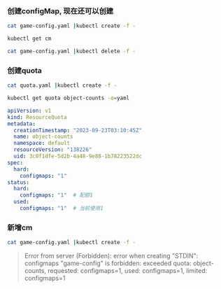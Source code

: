 ### 创建configMap, 现在还可以创建
```bash
cat game-config.yaml |kubectl create -f -

kubectl get cm

cat game-config.yaml |kubectl delete -f -
``````

### 创建quota
```bash
cat quota.yaml |kubectl create -f -

kubectl get quota object-counts -o=yaml
``````
```yml
apiVersion: v1
kind: ResourceQuota
metadata:
  creationTimestamp: "2023-09-23T03:10:45Z"
  name: object-counts
  namespace: default
  resourceVersion: "138226"
  uid: 3c0f1dfe-5d2b-4a48-9e88-1b78223522dc
spec:
  hard:
    configmaps: "1"
status:
  hard:
    configmaps: "1"  # 配额1
  used:
    configmaps: "1"  # 当前使用1
``````

### 新增cm
```bash
cat game-config.yaml |kubectl create -f -
``````
> Error from server (Forbidden): error when creating "STDIN": configmaps "game-config" is forbidden: exceeded quota: object-counts, requested: configmaps=1, used: configmaps=1, limited: configmaps=1